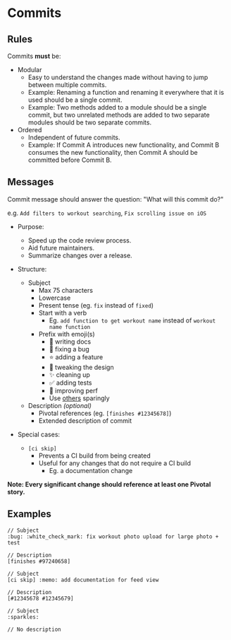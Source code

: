 # Commits

## Rules

Commits **must** be:
 
* Modular
	* Easy to understand the changes made without having to jump between multiple commits.
	* Example: Renaming a function and renaming it everywhere that it is used should be a single commit.
	* Example: Two methods added to a module should be a single commit, but two unrelated methods are added to two separate modules should be two separate commits.
* Ordered
	* Independent of future commits.
	* Example: If Commit A introduces new functionality, and Commit B consumes the new functionality, then Commit A should be committed before Commit B.


## Messages

Commit message should answer the question: "What will this commit do?"

e.g. `Add filters to workout searching`, `Fix scrolling issue on iOS`

* Purpose:
	* Speed up the code review process.
	* Aid future maintainers.
	* Summarize changes over a release.

* Structure:
	* Subject
		* Max 75 characters
		* Lowercase
		* Present tense (eg. `fix` instead of `fixed`)
		* Start with a verb
		  * Eg. `add function to get workout name` instead of `workout name function`
		* Prefix with emoji(s)
			* :memo: writing docs
			* :bug: fixing a bug
			* :star: adding a feature
			* :art: tweaking the design
			* :sparkles: cleaning up
			* :white_check_mark: adding tests
			* :racehorse: improving perf
			* Use [others](http://www.emoji-cheat-sheet.com) sparingly
	* Description *(optional)*
		* Pivotal references (eg. `[finishes #12345678]`)
		* Extended description of commit

* Special cases:
	* `[ci skip]`
	  * Prevents a CI build from being created
	  * Useful for any changes that do not require a CI build
	  	* Eg. a documentation change

**Note: Every significant change should reference at least one Pivotal story.**

## Examples

```
// Subject
:bug: :white_check_mark: fix workout photo upload for large photo + test

// Description
[finishes #97240658]
````

```
// Subject
[ci skip] :memo: add documentation for feed view

// Description
[#12345678 #12345679]
```

```
// Subject
:sparkles:

// No description
```
